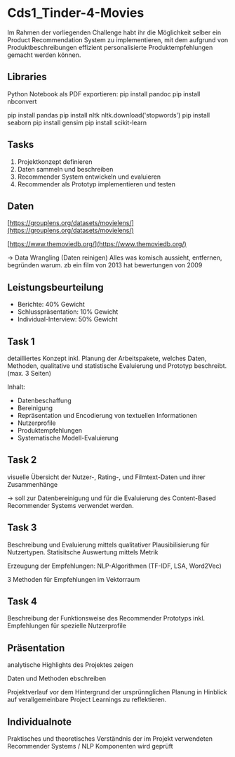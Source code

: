 # Cds1_Tinder-4-Movies
Im Rahmen der vorliegenden Challenge habt ihr die Möglichkeit selber ein Product Recommendation System zu implementieren, mit dem aufgrund von Produktbeschreibungen effizient personalisierte Produktempfehlungen gemacht werden können. 

## Libraries
Python Notebook als PDF exportieren:
pip install pandoc
pip install nbconvert

pip install pandas
pip install nltk
nltk.download('stopwords')
pip install seaborn
pip install gensim
pip install scikit-learn


## Tasks

1. Projektkonzept definieren
2. Daten sammeln und beschreiben
3. Recommender System entwickeln und evaluieren
4. Recommender als Prototyp implementieren und testen

## Daten

[https://grouplens.org/datasets/movielens/](https://grouplens.org/datasets/movielens/)

[https://www.themoviedb.org/](https://www.themoviedb.org/)

-> Data Wrangling (Daten reinigen)
Alles was komisch aussieht, entfernen, begründen warum. zb ein film von 2013 hat bewertungen von 2009


## **Leistungsbeurteilung**

- Berichte: 40% Gewicht
- Schlusspräsentation: 10% Gewicht
- Individual-Interview: 50% Gewicht


## Task 1

detailliertes Konzept inkl. Planung der Arbeitspakete, welches Daten, Methoden, qualitative und statistische Evaluierung und Prototyp beschreibt. (max. 3 Seiten)

Inhalt: 

- Datenbeschaffung
- Bereinigung
- Repräsentation und Encodierung von textuellen Informationen
- Nutzerprofile
- Produktempfehlungen
- Systematische Modell-Evaluierung


## Task 2

visuelle Übersicht der Nutzer-, Rating-, und Filmtext-Daten und ihrer Zusammenhänge

→ soll zur Datenbereinigung und für die Evaluierung des Content-Based Recommender Systems verwendet werden.


## Task 3

Beschreibung und Evaluierung mittels qualitativer Plausibilisierung für Nutzertypen. Statisitsche Auswertung mittels Metrik

Erzeugung der Empfehlungen: NLP-Algorithmen (TF-IDF, LSA, Word2Vec)

3 Methoden für Empfehlungen im Vektorraum


## Task 4

Beschreibung der Funktionsweise des Recommender Prototyps inkl. Empfehlungen für spezielle Nutzerprofile


## Präsentation

analytische Highlights des Projektes zeigen

Daten und Methoden ebschreiben

Projektverlauf vor dem Hintergrund der ursprünnglichen Planung in Hinblick auf verallgemeinbare Project Learnings zu reflektieren.


## Individualnote

Praktisches und theoretisches Verständnis der im Projekt verwendeten Recommender Systems / NLP Komponenten wird geprüft
